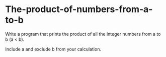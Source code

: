 # The-product-of-numbers-from-a-to-b
Write a program that prints the product of all the integer numbers from a to b (a < b).

Include a and exclude b from your calculation.

